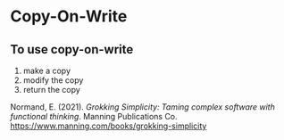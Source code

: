 # Copy-On-Write

## To use copy-on-write
1. make a copy 
2. modify the copy 
3. return the copy 

Normand, E. (2021). *Grokking Simplicity: Taming complex software with functional thinking*. Manning Publications Co. <https://www.manning.com/books/grokking-simplicity>

